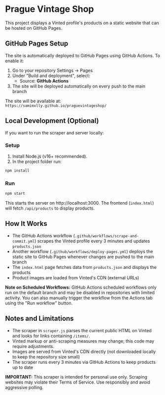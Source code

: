 # Prague Vintage Shop

This project displays a Vinted profile's products on a static website that can be hosted on GitHub Pages.

## GitHub Pages Setup

The site is automatically deployed to GitHub Pages using GitHub Actions. To enable it:

1. Go to your repository Settings → Pages
2. Under "Build and deployment", select:
   - Source: **GitHub Actions**
3. The site will be deployed automatically on every push to the main branch

The site will be available at: `https://samimxlly.github.io/praguevintageshop/`

## Local Development (Optional)

If you want to run the scraper and server locally:

### Setup

1. Install Node.js (v16+ recommended).
2. In the project folder run:

```bash
npm install
```

### Run

```bash
npm start
```

This starts the server on http://localhost:3000. The frontend (`index.html`) will fetch `/api/products` to display products.

## How It Works

- The GitHub Actions workflow (`.github/workflows/scrape-and-commit.yml`) scrapes the Vinted profile every 3 minutes and updates `products.json`
- Another workflow (`.github/workflows/deploy-pages.yml`) deploys the static site to GitHub Pages whenever changes are pushed to the main branch
- The `index.html` page fetches data from `products.json` and displays the products
- Product images are loaded from Vinted's CDN (external URLs)

**Note on Scheduled Workflows:** GitHub Actions scheduled workflows only run on the default branch and may be disabled in repositories with limited activity. You can also manually trigger the workflow from the Actions tab using the "Run workflow" button.

## Notes and Limitations

- The scraper in `scraper.js` parses the current public HTML on Vinted and looks for links containing `/items/`.
- Vinted markup or anti-scraping measures may change; this code may require adjustments.
- Images are served from Vinted's CDN directly (not downloaded locally to keep the repository size small)
- The scraper runs every 3 minutes via GitHub Actions to keep products up to date

**IMPORTANT:** This scraper is intended for personal use only. Scraping websites may violate their Terms of Service. Use responsibly and avoid aggressive polling. 
